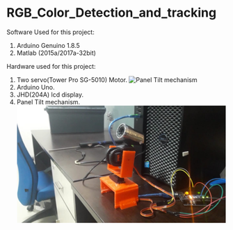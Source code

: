 # RGB_Color_Detection_and_tracking


Software Used for this project:

1) Arduino Genuino 1.8.5
2) Matlab (2015a/2017a-32bit)

Hardware used for this project:

1) Two servo(Tower Pro SG-5010) Motor.
![Panel Tilt mechanism](https://github.com/MrNakum/RGB_Color_Detection_and_tracking/blob/master/Images/img2.jpeg "Panel Tilt mechanism")
2) Arduino Uno.
3) JHD(204A) lcd display.
4) Panel Tilt mechanism.
![Panel Tilt mechanism](https://github.com/MrNakum/RGB_Color_Detection_and_tracking/blob/master/Images/img1.jpeg "Panel Tilt mechanism")


